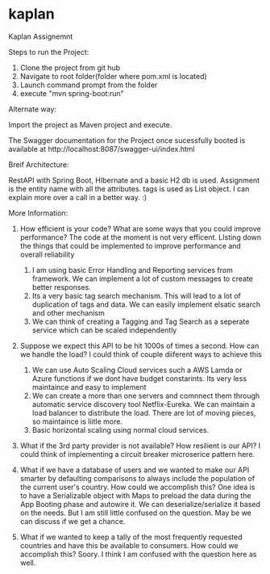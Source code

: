 # kaplan
Kaplan Assignemnt

Steps to run the Project:

1) Clone the project from git hub
2) Navigate to root folder(folder where pom.xml is located)
3) Launch command prompt from the folder
4) execute "mvn spring-boot:run"

Alternate way:

Import the project as Maven project and execute.

The Swagger documentation for the Project once sucessfully booted is available at 
http://localhost:8087/swagger-ui/index.html

Breif Architecture:

RestAPI with Spring Boot, HIbernate and a basic H2 db is used.
Assignment is the entity name with all the attributes. 
tags is used as List object. I can explain more over a call in a better way. :)

More Information:

1. How efficient is your code? What are some ways that you could improve performance?
   The code at the moment is not very efficent. LIsting down the things that could be implemented to improve performance and overall reliability
   
   1) I am using basic Error Handling and Reporting services from framework. We can implement a lot of custom messages to create better responses.
   2) Its a very basic tag search mechanism. This will lead to a lot of duplication of tags and data. We can easily implement elsatic search and other mechanism
   3) We can think of creating a Tagging and Tag Search as a seperate service which can be scaled independently
   
2. Suppose we expect this API to be hit 1000s of times a second. How can we handle the load?
   I could think of couple diiferent ways to achieve this
   1) We can use Auto Scaling Cloud services such a AWS Lamda or Azure functions if we dont have budget constarints. Its very less maintaince and easy to implement
   2) We can create a more than one servers and comnnect them through automatic service discovery tool Netflix-Eureka. We can maintain a load balancer to distribute the load. There are lot of moving pieces, so maintaince is liitle more.
   3) Basic horizontal scaling using normal cloud services.
      
3. What if the 3rd party provider is not available? How resilient is our API?
 I could think of implementing a circuit breaker microserice pattern here. 

4. What if we have a database of users and we wanted to make our API smarter by defaulting comparisons to always include the population of the current user's country. How could we accomplish this?
   One idea is to have a Serializable object with Maps to preload the data during the App Booting phase and autowire it. We can deserialize/serialize it based on the needs. But I am still little confused on the question. May be we can discuss if we get a chance.
   
5. What if we wanted to keep a tally of the most frequently requested countries and have this be available to consumers. How could we accomplish this?
   Soory. I think I am confused with the question here as well.
